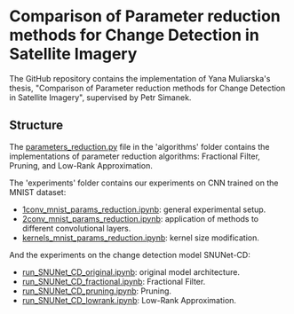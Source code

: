 # Comparison of Parameter reduction methods for Change Detection in Satellite Imagery

The GitHub repository contains the implementation of Yana Muliarska's thesis, "Comparison of Parameter reduction methods for Change Detection in Satellite Imagery", supervised by Petr Simanek.

## Structure 

The [parameters_reduction.py](https://github.com/muliarska/parameter-reduction-for-change-detection/blob/main/algorithms/parameters_reduction.py) file in the 'algorithms' folder contains the implementations of parameter reduction algorithms: Fractional Filter, Pruning, and Low-Rank Approximation.

The 'experiments' folder contains our experiments on CNN trained on the MNIST dataset:
- [1conv_mnist_params_reduction.ipynb](https://github.com/muliarska/parameter-reduction-for-change-detection/blob/main/experiments/MNIST_CNN/1conv_mnist_params_reduction.ipynb): general experimental setup.
- [2conv_mnist_params_reduction.ipynb](https://github.com/muliarska/parameter-reduction-for-change-detection/blob/main/experiments/MNIST_CNN/2conv_mnist_params_reduction.ipynb): application of methods to different convolutional layers.
- [kernels_mnist_params_reduction.ipynb](https://github.com/muliarska/parameter-reduction-for-change-detection/blob/main/experiments/MNIST_CNN/kernels_mnist_params_reduction.ipynb): kernel size modification.

And the experiments on the change detection model SNUNet-CD:
- [run_SNUNet_CD_original.ipynb](https://github.com/muliarska/parameter-reduction-for-change-detection/blob/main/experiments/SNUNet-CD/run_SNUNet_CD_original.ipynb): original model architecture.
- [run_SNUNet_CD_fractional.ipynb](https://github.com/muliarska/parameter-reduction-for-change-detection/blob/main/experiments/SNUNet-CD/run_SNUNet_CD_fractional.ipynb): Fractional Filter.
- [run_SNUNet_CD_pruning.ipynb](https://github.com/muliarska/parameter-reduction-for-change-detection/blob/main/experiments/SNUNet-CD/run_SNUNet_CD_pruning.ipynb): Pruning.
- [run_SNUNet_CD_lowrank.ipynb](https://github.com/muliarska/parameter-reduction-for-change-detection/blob/main/experiments/SNUNet-CD/run_SNUNet_CD_lowrank.ipynb): Low-Rank Approximation.
